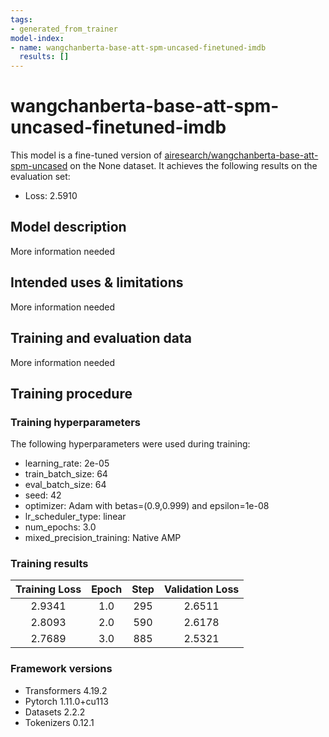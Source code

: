 ```yaml
---
tags:
- generated_from_trainer
model-index:
- name: wangchanberta-base-att-spm-uncased-finetuned-imdb
  results: []
---
```


<!-- This model card has been generated automatically according to the information the Trainer had access to. You
should probably proofread and complete it, then remove this comment. -->

# wangchanberta-base-att-spm-uncased-finetuned-imdb

This model is a fine-tuned version of [airesearch/wangchanberta-base-att-spm-uncased](https://huggingface.co/airesearch/wangchanberta-base-att-spm-uncased) on the None dataset.
It achieves the following results on the evaluation set:
- Loss: 2.5910

## Model description

More information needed

## Intended uses & limitations

More information needed

## Training and evaluation data

More information needed

## Training procedure

### Training hyperparameters

The following hyperparameters were used during training:
- learning_rate: 2e-05
- train_batch_size: 64
- eval_batch_size: 64
- seed: 42
- optimizer: Adam with betas=(0.9,0.999) and epsilon=1e-08
- lr_scheduler_type: linear
- num_epochs: 3.0
- mixed_precision_training: Native AMP

### Training results

| Training Loss | Epoch | Step | Validation Loss |
|:-------------:|:-----:|:----:|:---------------:|
| 2.9341        | 1.0   | 295  | 2.6511          |
| 2.8093        | 2.0   | 590  | 2.6178          |
| 2.7689        | 3.0   | 885  | 2.5321          |


### Framework versions

- Transformers 4.19.2
- Pytorch 1.11.0+cu113
- Datasets 2.2.2
- Tokenizers 0.12.1
